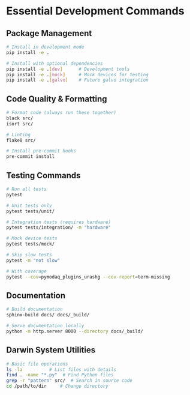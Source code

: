 # Essential Development Commands

## Package Management
```bash
# Install in development mode
pip install -e .

# Install with optional dependencies
pip install -e .[dev]      # Development tools
pip install -e .[mock]     # Mock devices for testing
pip install -e .[galvo]    # Future galvo integration
```

## Code Quality & Formatting
```bash
# Format code (always run these together)
black src/
isort src/

# Linting
flake8 src/

# Install pre-commit hooks
pre-commit install
```

## Testing Commands
```bash
# Run all tests
pytest

# Unit tests only
pytest tests/unit/

# Integration tests (requires hardware)
pytest tests/integration/ -m "hardware"

# Mock device tests
pytest tests/mock/

# Skip slow tests
pytest -m "not slow"

# With coverage
pytest --cov=pymodaq_plugins_urashg --cov-report=term-missing
```

## Documentation
```bash
# Build documentation
sphinx-build docs/ docs/_build/

# Serve documentation locally
python -m http.server 8000 --directory docs/_build/
```

## Darwin System Utilities
```bash
# Basic file operations
ls -la          # List files with details
find . -name "*.py"  # Find Python files
grep -r "pattern" src/  # Search in source code
cd /path/to/dir     # Change directory
```